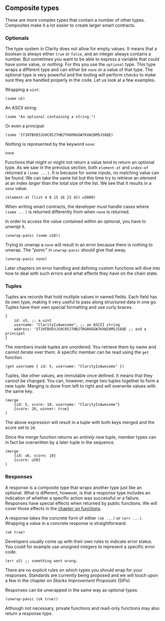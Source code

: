 ## Composite types

These are more complex types that contain a number of other types. Composites
make it a lot easier to create larger smart contracts.

### Optionals

The type system in Clarity does not allow for empty values. It means that a
boolean is always either `true` or `false`, and an integer always contains a
number. But sometimes you want to be able to express a variable that could have
_some_ value, or _nothing_. For this you use the `optional` type. This type
wraps a different type and can either be `none` or a value of that type. The
optional type is very powerful and the tooling will perform checks to make sure
they are handled properly in the code. Let us look at a few examples.

Wrapping a `uint`:

```Clarity
(some u5)
```

An ASCII string:

```Clarity
(some "An optional containing a string.")
```

Or even a principal:

```Clarity
(some 'ST1HTBVD3JG9C05J7HBJTHGR0GGW7KXW28M5JS8QE)
```

_Nothing_ is represented by the keyword `none`:

```Clarity
none
```

Functions that might or might not return a value tend to return an optional
type. As we saw in the previous section, both `element-at` and `index-of`
returned a `(some ...)`. It is because for some inputs, no matching value can be
found. We can take the same list but this time try to retrieve an element at an
index _larger_ than the total size of the list. We see that it results in a
`none` value.

```Clarity
(element-at (list 4 8 15 16 23 42) u5000)
```

When writing smart contracts, the developer must handle cases where `(some ...)`
is returned differently from when `none` is returned.

In order to access the value contained within an optional, you have to _unwrap_
it.

```Clarity
(unwrap-panic (some u10))
```

Trying to unwrap a `none` will result in an error because there is nothing to
unwrap. The _"panic"_ in `unwrap-panic` should give that away.

```Clarity
(unwrap-panic none)
```

Later chapters on error handling and defining custom functions will dive into
how to deal with such errors and what effects they have on the chain state.

### Tuples

Tuples are records that hold multiple values in named fields. Each field has its
own type, making it very useful to pass along structured data in one go. Tuples
have their own special formatting and use curly braces.

```Clarity
{
	id: u5, ;; a uint
	username: "ClarityIsAwesome", ;; an ASCII string
	address: 'ST1HTBVD3JG9C05J7HBJTHGR0GGW7KXW28M5JS8QE ;; and a principal
}
```

The members inside tuples are unordered. You retrieve them by name and cannot
iterate over them. A specific member can be read using the `get` function.

```Clarity
(get username { id: 5, username: "ClarityIsAwesome" })
```

Tuples, like other values, are immutable once defined. It means that they cannot
be changed. You can, however, merge two tuples together to form a new tuple.
Merging is done from left to right and will overwrite values with the same key.

```Clarity
(merge
	{id: 5, score: 10, username: "ClarityIsAwesome"}
	{score: 20, winner: true}
)
```

The above expression will result in a tuple with both keys merged and the score
set to `20`.

Since the merge function returns an _entirely new_ tuple, member types can in
fact be overwritten by a later tuple in the sequence.

```Clarity
(merge
	{id: u6, score: 10}
	{score: u50}
)
```

### Responses

A response is a composite type that wraps another type just like an optional.
What is different, however, is that a response type includes an indication of
whether a specific action was successful or a failure. Responses have special
effects when returned by public functions. We will cover those effects in the
[chapter on functions](ch04-01-public-functions.md).

A response takes the concrete form of either `(ok ...)` or `(err ...)`. Wrapping
a value in a concrete response is straightforward:

```Clarity
(ok true)
```

Developers usually come up with their own rules to indicate error status. You
could for example use unsigned integers to represent a specific error code.

```Clarity
(err u5) ;; something went wrong.
```

There are no explicit rules on which types you should wrap for your responses.
Standards are currently being proposed and we will touch upon a few in the
chapter on _Stacks Improvement Proposals_ (SIPs).

Responses can be unwrapped in the same way as optional types:

```Clarity
(unwrap-panic (ok true))
```

Although not necessary, private functions and read-only functions may also
return a response type.
